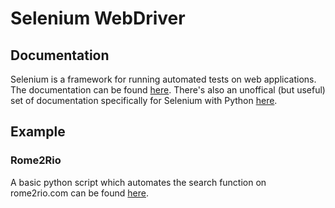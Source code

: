 # Selenium WebDriver

## Documentation

Selenium is a framework for running automated tests on web applications. The documentation can be found [here](https://www.selenium.dev/documentation/en/). There's also an unoffical (but useful) set of documentation specifically for Selenium with Python [here](https://selenium-python.readthedocs.io).

## Example

### Rome2Rio

A basic python script which automates the search function on rome2rio.com can be found [here](../testing/scripts/Selenium/rome2RioExample.py).



